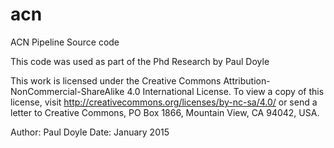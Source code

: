 # acn
ACN Pipeline Source code

This code was used as part of the Phd Research by Paul Doyle

This work is licensed under the Creative Commons Attribution-NonCommercial-ShareAlike 4.0 International License. To view a copy of this license, visit http://creativecommons.org/licenses/by-nc-sa/4.0/ or send a letter to Creative Commons, PO Box 1866, Mountain View, CA 94042, USA.

Author: Paul Doyle
Date: January 2015
